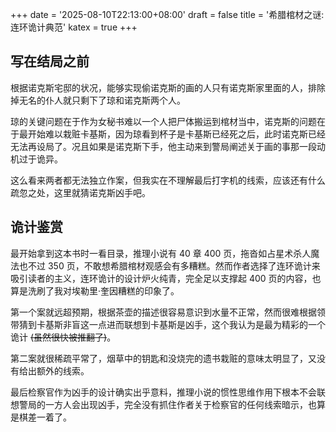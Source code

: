 +++
date = '2025-08-10T22:13:00+08:00'
draft = false
title = '希腊棺材之谜: 连环诡计典范'
katex = true
+++

## 写在结局之前

根据诺克斯宅邸的状况，能够实现偷诺克斯的画的人只有诺克斯家里面的人，排除掉无名的仆人就只剩下了琼和诺克斯两个人。

琼的关键问题在于作为女秘书难以一个人把尸体搬运到棺材当中，诺克斯的问题在于最开始难以栽赃卡基斯，因为琼看到杯子是卡基斯已经死之后，此时诺克斯已经无法再设局了。况且如果是诺克斯下手，他主动来到警局阐述关于画的事那一段动机过于诡异。

这么看来两者都无法独立作案，但我实在不理解最后打字机的线索，应该还有什么疏忽之处，这里就猜诺克斯凶手吧。

## 诡计鉴赏

最开始拿到这本书时一看目录，推理小说有 40 章 400 页，拖沓如占星术杀人魔法也不过 350 页，不敢想希腊棺材观感会有多糟糕。然而作者选择了连环诡计来吸引读者的主义，连环诡计的设计炉火纯青，完全足以支撑起 400 页的内容，也算是洗刷了我对埃勒里·奎因糟糕的印象了。

第一个案就远超预期，根据茶壶的描述很容易意识到水量不正常，然而很难根据领带猜到卡基斯非盲这一点进而联想到卡基斯是凶手，这个我认为是最为精彩的一个诡计 ~~(虽然很快被推翻了)~~。

第二案就很稀疏平常了，烟草中的钥匙和没烧完的遗书栽赃的意味太明显了，又没有给出额外的线索。

最后检察官作为凶手的设计确实出乎意料，推理小说的惯性思维作用下根本不会联想警局的一方人会出现凶手，完全没有抓住作者关于检察官的任何线索暗示，也算是棋差一着了。